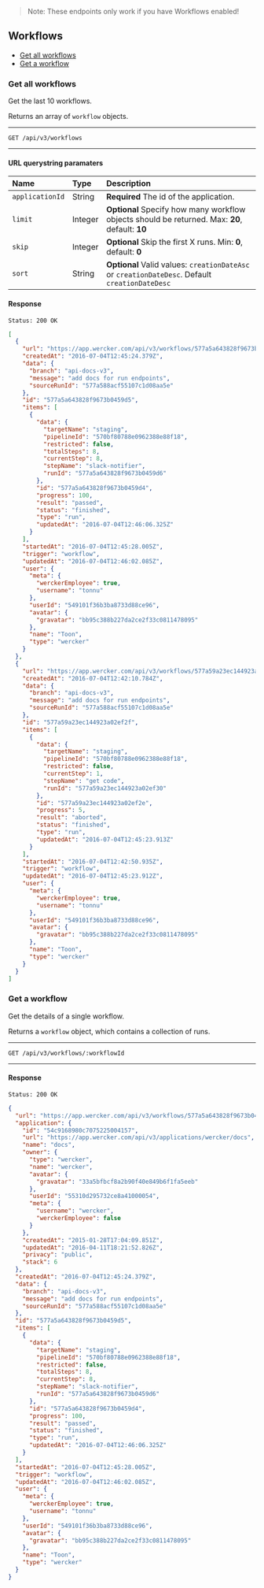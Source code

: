 >Note: These endpoints only work if you have Workflows enabled!

## Workflows

* [Get all workflows](#get-all-workflows)
* [Get a workflow](#get-a-workflow)

### <a name="get-all-workflows" class="anchor"></a> Get all workflows

Get the last 10 workflows. 

Returns an array of `workflow` objects.


***
`GET /api/v3/workflows`
***

#### URL querystring paramaters

| Name | Type | Description |
|:-----|:-----|:------------|
| `applicationId` | String | **Required** The id of the application. |
| `limit` | Integer | **Optional** Specify how many workflow objects should be returned. Max: **20**, default: **10** |
| `skip` | Integer | **Optional** Skip the first X runs. Min: **0**, default: **0** |
| `sort` | String | **Optional** Valid values: `creationDateAsc` or `creationDateDesc`. Default `creationDateDesc` |

#### Response

```no-highlight
Status: 200 OK
```

```json
[
  {
    "url": "https://app.wercker.com/api/v3/workflows/577a5a643828f9673b0459d5",
    "createdAt": "2016-07-04T12:45:24.379Z",
    "data": {
      "branch": "api-docs-v3",
      "message": "add docs for run endpoints",
      "sourceRunId": "577a588acf55107c1d08aa5e"
    },
    "id": "577a5a643828f9673b0459d5",
    "items": [
      {
        "data": {
          "targetName": "staging",
          "pipelineId": "570bf80788e0962388e88f18",
          "restricted": false,
          "totalSteps": 8,
          "currentStep": 8,
          "stepName": "slack-notifier",
          "runId": "577a5a643828f9673b0459d6"
        },
        "id": "577a5a643828f9673b0459d4",
        "progress": 100,
        "result": "passed",
        "status": "finished",
        "type": "run",
        "updatedAt": "2016-07-04T12:46:06.325Z"
      }
    ],
    "startedAt": "2016-07-04T12:45:28.005Z",
    "trigger": "workflow",
    "updatedAt": "2016-07-04T12:46:02.085Z",
    "user": {
      "meta": {
        "werckerEmployee": true,
        "username": "tonnu"
      },
      "userId": "549101f36b3ba8733d88ce96",
      "avatar": {
        "gravatar": "bb95c388b227da2ce2f33c0811478095"
      },
      "name": "Toon",
      "type": "wercker"
    }
  },
  {
    "url": "https://app.wercker.com/api/v3/workflows/577a59a23ec144923a02ef2f",
    "createdAt": "2016-07-04T12:42:10.784Z",
    "data": {
      "branch": "api-docs-v3",
      "message": "add docs for run endpoints",
      "sourceRunId": "577a588acf55107c1d08aa5e"
    },
    "id": "577a59a23ec144923a02ef2f",
    "items": [
      {
        "data": {
          "targetName": "staging",
          "pipelineId": "570bf80788e0962388e88f18",
          "restricted": false,
          "currentStep": 1,
          "stepName": "get code",
          "runId": "577a59a23ec144923a02ef30"
        },
        "id": "577a59a23ec144923a02ef2e",
        "progress": 5,
        "result": "aborted",
        "status": "finished",
        "type": "run",
        "updatedAt": "2016-07-04T12:45:23.913Z"
      }
    ],
    "startedAt": "2016-07-04T12:42:50.935Z",
    "trigger": "workflow",
    "updatedAt": "2016-07-04T12:45:23.912Z",
    "user": {
      "meta": {
        "werckerEmployee": true,
        "username": "tonnu"
      },
      "userId": "549101f36b3ba8733d88ce96",
      "avatar": {
        "gravatar": "bb95c388b227da2ce2f33c0811478095"
      },
      "name": "Toon",
      "type": "wercker"
    }
  }
]
```

### <a name="get-a-workflow" class="anchor"></a> Get a workflow

Get the details of a single workflow.

Returns a `workflow` object, which contains a collection of runs.


***
`GET /api/v3/workflows/:workflowId`
***

#### Response

```no-highlight
Status: 200 OK
```

```json
{
  "url": "https://app.wercker.com/api/v3/workflows/577a5a643828f9673b0459d5",
  "application": {
    "id": "54c9168980c7075225004157",
    "url": "https://app.wercker.com/api/v3/applications/wercker/docs",
    "name": "docs",
    "owner": {
      "type": "wercker",
      "name": "wercker",
      "avatar": {
        "gravatar": "33a5bfbcf8a2b90f40e849b6f1fa5eeb"
      },
      "userId": "55310d295732ce8a41000054",
      "meta": {
        "username": "wercker",
        "werckerEmployee": false
      }
    },
    "createdAt": "2015-01-28T17:04:09.851Z",
    "updatedAt": "2016-04-11T18:21:52.826Z",
    "privacy": "public",
    "stack": 6
  },
  "createdAt": "2016-07-04T12:45:24.379Z",
  "data": {
    "branch": "api-docs-v3",
    "message": "add docs for run endpoints",
    "sourceRunId": "577a588acf55107c1d08aa5e"
  },
  "id": "577a5a643828f9673b0459d5",
  "items": [
    {
      "data": {
        "targetName": "staging",
        "pipelineId": "570bf80788e0962388e88f18",
        "restricted": false,
        "totalSteps": 8,
        "currentStep": 8,
        "stepName": "slack-notifier",
        "runId": "577a5a643828f9673b0459d6"
      },
      "id": "577a5a643828f9673b0459d4",
      "progress": 100,
      "result": "passed",
      "status": "finished",
      "type": "run",
      "updatedAt": "2016-07-04T12:46:06.325Z"
    }
  ],
  "startedAt": "2016-07-04T12:45:28.005Z",
  "trigger": "workflow",
  "updatedAt": "2016-07-04T12:46:02.085Z",
  "user": {
    "meta": {
      "werckerEmployee": true,
      "username": "tonnu"
    },
    "userId": "549101f36b3ba8733d88ce96",
    "avatar": {
      "gravatar": "bb95c388b227da2ce2f33c0811478095"
    },
    "name": "Toon",
    "type": "wercker"
  }
}
```
